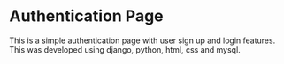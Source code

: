 # Authentication Page
 This is a simple authentication page with user sign up and login features. This was developed using django, python, html, css and mysql.
